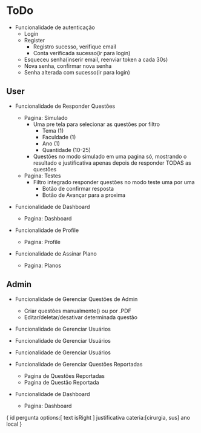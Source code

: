 # ToDo

- Funcionalidade de autenticação
  - Login
  - Register
    - Registro sucesso, verifique email
    - Conta verificada sucesso(ir para login)
  - Esqueceu senha(inserir email, reenviar token a cada 30s)
  - Nova senha, confirmar nova senha
  - Senha alterada com sucesso(ir para login)

## User

- Funcionalidade de Responder Questões
  - Pagina: Simulado
    - Uma pre tela para selecionar as questões por filtro
      - Tema (1)
      - Faculdade (1)
      - Ano (1)
      - Quantidade (10-25)
    - Questões no modo simulado em uma pagina só, mostrando o resultado e justificativa apenas depois de responder TODAS as questões
      <!-- *- Contador de tempo para responder tudo e ao fim mostrar o tempo -->
  - Pagina: Testes
    - Filtro integrado responder questões no modo teste uma por uma
      - Botão de confirmar resposta
      - Botão de Avançar para a proxima

- Funcionalidade de Dashboard
  - Pagina: Dashboard
- Funcionalidade de Profile
  - Pagina: Profile
- Funcionalidade de Assinar Plano
  - Pagina: Planos

## Admin

- Funcionalidade de Gerenciar Questões de Admin
  - Criar questões manualmente() ou por .PDF
  - Editar/deletar/desativar determinada questão

- Funcionalidade de Gerenciar Usuários

- Funcionalidade de Gerenciar Usuários

- Funcionalidade de Gerenciar Usuários

- Funcionalidade de Gerenciar Questões Reportadas
  - Pagina de Questões Reportadas
  - Pagina de Questão Reportada  

- Funcionalidade de Dashboard
  - Pagina: Dashboard

{
	id
	pergunta
	options:[
		text
		isRight
	]
	justificativa
	cateria:[cirurgia, sus]
	ano
	local
}